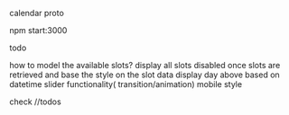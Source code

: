 calendar proto

npm start:3000

todo

how to model the available slots?
display all slots disabled
once slots are retrieved and base the style on the slot data
display day above based on datetime
slider functionality( transition/animation)
mobile style

check //todos